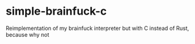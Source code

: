 # simple-brainfuck-c
Reimplementation of my brainfuck interpreter but with C instead of Rust, because why not
